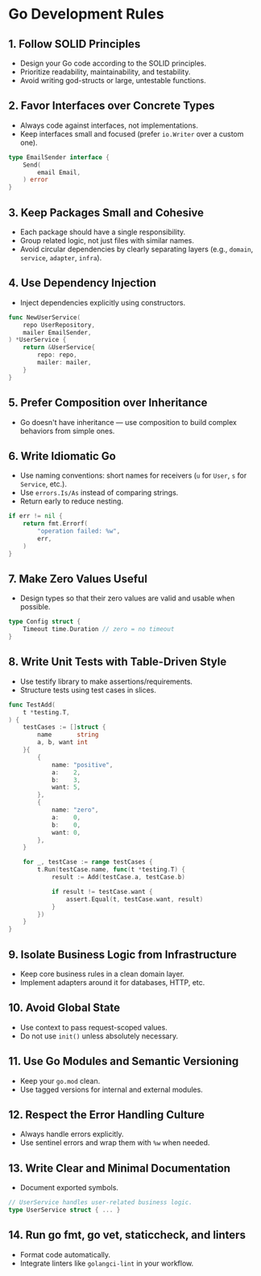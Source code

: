 # Go Development Rules

## 1. Follow SOLID Principles
- Design your Go code according to the SOLID principles.
- Prioritize readability, maintainability, and testability.
- Avoid writing god-structs or large, untestable functions.

## 2. Favor Interfaces over Concrete Types
- Always code against interfaces, not implementations.
- Keep interfaces small and focused (prefer `io.Writer` over a custom one).

```go
type EmailSender interface {
    Send(
        email Email,
    ) error
}
```

## 3. Keep Packages Small and Cohesive
- Each package should have a single responsibility.
- Group related logic, not just files with similar names.
- Avoid circular dependencies by clearly separating layers (e.g., `domain`, `service`, `adapter`, `infra`).

## 4. Use Dependency Injection
- Inject dependencies explicitly using constructors.

```go
func NewUserService(
    repo UserRepository,
    mailer EmailSender,
) *UserService {
    return &UserService{
        repo: repo,
        mailer: mailer,
    }
}
```

## 5. Prefer Composition over Inheritance
- Go doesn't have inheritance — use composition to build complex behaviors from simple ones.

## 6. Write Idiomatic Go
- Use naming conventions: short names for receivers (`u` for `User`, `s` for `Service`, etc.).
- Use `errors.Is/As` instead of comparing strings.
- Return early to reduce nesting.

```go
if err != nil {
    return fmt.Errorf(
        "operation failed: %w",
        err,
    )
}
```

## 7. Make Zero Values Useful
- Design types so that their zero values are valid and usable when possible.

```go
type Config struct {
    Timeout time.Duration // zero = no timeout
}
```

## 8. Write Unit Tests with Table-Driven Style
- Use testify library to make assertions/requirements.
- Structure tests using test cases in slices.

```go
func TestAdd(
	t *testing.T,
) {
	testCases := []struct {
		name       string
		a, b, want int
	}{
		{
			name: "positive",
			a:    2,
			b:    3,
			want: 5,
		},
		{
			name: "zero",
			a:    0,
			b:    0,
			want: 0,
		},
	}

	for _, testCase := range testCases {
		t.Run(testCase.name, func(t *testing.T) {
			result := Add(testCase.a, testCase.b)

			if result != testCase.want {
				assert.Equal(t, testCase.want, result)
			}
		})
	}
}
```

## 9. Isolate Business Logic from Infrastructure
- Keep core business rules in a clean domain layer.
- Implement adapters around it for databases, HTTP, etc.

## 10. Avoid Global State
- Use context to pass request-scoped values.
- Do not use `init()` unless absolutely necessary.

## 11. Use Go Modules and Semantic Versioning
- Keep your `go.mod` clean.
- Use tagged versions for internal and external modules.

## 12. Respect the Error Handling Culture
- Always handle errors explicitly.
- Use sentinel errors and wrap them with `%w` when needed.

## 13. Write Clear and Minimal Documentation
- Document exported symbols.

```go
// UserService handles user-related business logic.
type UserService struct { ... }
```

## 14. Run go fmt, go vet, staticcheck, and linters
- Format code automatically.
- Integrate linters like `golangci-lint` in your workflow.